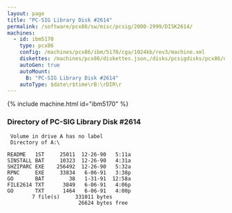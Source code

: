 ```yaml
---
layout: page
title: "PC-SIG Library Disk #2614"
permalink: /software/pcx86/sw/misc/pcsig/2000-2999/DISK2614/
machines:
  - id: ibm5170
    type: pcx86
    config: /machines/pcx86/ibm/5170/cga/1024kb/rev3/machine.xml
    diskettes: /machines/pcx86/diskettes.json,/disks/pcsigdisks/pcx86/diskettes.json
    autoGen: true
    autoMount:
      B: "PC-SIG Library Disk #2614"
    autoType: $date\r$time\rB:\rDIR\r
---
```


{% include machine.html id="ibm5170" %}

### Directory of PC-SIG Library Disk #2614

     Volume in drive A has no label
     Directory of A:\

    README   1ST     25011  12-26-90   5:11a
    SINSTALL BAT     10323  12-26-90   4:31a
    SHZIPARC EXE    256492  12-26-90   5:32a
    RPNC     EXE     33834   6-06-91   3:38p
    GO       BAT        38   1-31-91  12:58a
    FILE2614 TXT      3849   6-06-91   4:06p
    GO       TXT      1464   6-06-91   4:00p
            7 file(s)     331011 bytes
                           26624 bytes free

